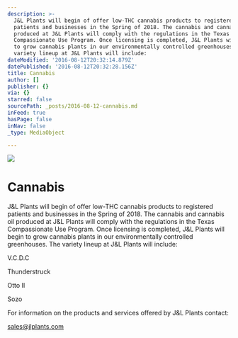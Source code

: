 ```yaml
---
description: >-
  J&L Plants will begin of offer low-THC cannabis products to registered
  patients and businesses in the Spring of 2018. The cannabis and cannabis oil
  produced at J&L Plants will comply with the regulations in the Texas
  Compassionate Use Program. Once licensing is completed, J&L Plants will begin
  to grow cannabis plants in our environmentally controlled greenhouses. The
  variety lineup at J&L Plants will include:
dateModified: '2016-08-12T20:32:14.879Z'
datePublished: '2016-08-12T20:32:28.156Z'
title: Cannabis
author: []
publisher: {}
via: {}
starred: false
sourcePath: _posts/2016-08-12-cannabis.md
inFeed: true
hasPage: false
inNav: false
_type: MediaObject

---
```

![](https://the-grid-user-content.s3-us-west-2.amazonaws.com/97cc7436-17c3-4d70-a13e-e710cbfa7e58.jpg)

# Cannabis

J&L Plants will begin of offer low-THC cannabis products to registered patients and businesses in the Spring of 2018\. The cannabis and cannabis oil produced at J&L Plants will comply with the regulations in the Texas Compassionate Use Program. Once licensing is completed, J&L Plants will begin to grow cannabis plants in our environmentally controlled greenhouses. The variety lineup at J&L Plants will include:

V.C.D.C

Thunderstruck

Otto II

Sozo

For information on the products and services offered by J&L Plants contact:

sales@jlplants.com